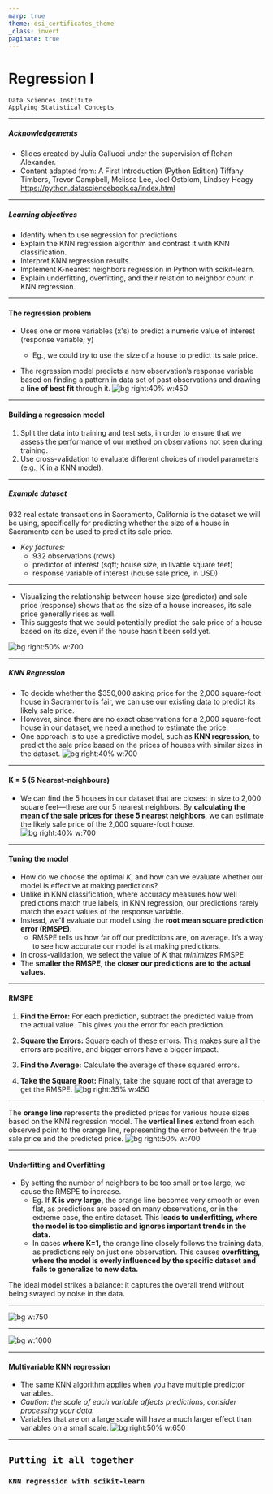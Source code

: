 ```yaml
---
marp: true
theme: dsi_certificates_theme
_class: invert
paginate: true
---
```


# Regression I
```console
Data Sciences Institute
Applying Statistical Concepts
```
---
##### Acknowledgements
- Slides created by Julia Gallucci under the supervision of Rohan  Alexander.
- Content adapted from: A First Introduction (Python Edition) Tiffany Timbers, Trevor Campbell, Melissa Lee, Joel Ostblom, Lindsey Heagy https://python.datasciencebook.ca/index.html
---
##### Learning objectives
- Identify when to use regression for predictions
- Explain the KNN regression algorithm and contrast it with KNN classification.
- Interpret KNN regression results.
- Implement K-nearest neighbors regression in Python with scikit-learn.
- Explain underfitting, overfitting, and their relation to neighbor count in KNN regression.

---
#### The regression problem
- Uses one or more variables (x's) to predict a numeric value of interest (response variable; y)
  - Eg., we could try to use the size of a house to predict its sale price.

- The regression model predicts a new observation’s response variable based on finding a pattern in data set of past observations and drawing a **line of best fit** through it.
 ![bg right:40% w:450](./images/linear_reg.png) 

---
#### Building a regression model

1. Split the data into training and test sets, in order to ensure that we assess the performance of our method on observations not seen during training. 
2. Use cross-validation to evaluate different choices of model parameters (e.g., K in a KNN model). 

---
 ##### Example dataset
932 real estate transactions in Sacramento, California is the dataset we will be using, specifically for predicting whether the size of a house in Sacramento can be used to predict its sale price. 

- *Key features:* 
  - 932 observations (rows)
  - predictor of interest (sqft; house size, in livable square feet)
  - response variable of interest (house sale price, in USD)
---
- Visualizing the relationship between house size (predictor) and sale price (response) shows that as the size of a house increases, its sale price generally rises as well. 
- This suggests that we could potentially predict the sale price of a house based on its size, even if the house hasn't been sold yet.

![bg right:50% w:700](./images/scatterplot.png)

---
 ##### KNN Regression
 - To decide whether the $350,000 asking price for the 2,000 square-foot house in Sacramento is fair, we can use our existing data to predict its likely sale price. 
 - However, since there are no exact observations for a 2,000 square-foot house in our dataset, we need a method to estimate the price. 
 - One approach is to use a predictive model, such as **KNN regression**, to predict the sale price based on the prices of houses with similar sizes in the dataset. 
![bg right:40% w:700](./images/scatterplot_prediction.png)
---
#### K = 5 (5 Nearest-neighbours)
- We can find the 5 houses in our dataset that are closest in size to 2,000 square feet—these are our 5 nearest neighbors. By **calculating the mean of the sale prices for these 5 nearest neighbors**, we can estimate the likely sale price of the 2,000 square-foot house.
  ![bg right:40% w:700](./images/scatterplot_knn5.png)
---
#### Tuning the model
- How do we choose the optimal $K$, and how can we evaluate whether our model is effective at making predictions? 
- Unlike in KNN classification, where accuracy measures how well predictions match true labels, in KNN regression, our predictions rarely match the exact values of the response variable.
- Instead, we'll evaluate our model using the **root mean square prediction error (RMSPE).**
  - RMSPE tells us how far off our predictions are, on average. It’s a way to see how accurate our model is at making predictions. 
- In cross-validation, we select the value of $K$ that *minimizes* RMSPE
- The **smaller the RMSPE, the closer our predictions are to the actual values.**

---
#### RMSPE


1. **Find the Error:** For each prediction, subtract the predicted value from the actual value. This gives you the error for each prediction.

2. **Square the Errors:** Square each of these errors. This makes sure all the errors are positive, and bigger errors have a bigger impact.

3. **Find the Average:** Calculate the average of these squared errors.

4. **Take the Square Root:** Finally, take the square root of that average to get the RMSPE.
 ![bg right:35% w:450](./images/error.png) 

---
The **orange line** represents the predicted prices for various house sizes based on the KNN regression model.
The **vertical lines** extend from each observed point to the orange line, representing the error between the true sale price and the predicted price.
  ![bg right:50% w:700](./images/scatterplot_knn_predict.png)

---
#### Underfitting and Overfitting
- By setting the number of neighbors to be too small or too large, we cause the RMSPE to increase.
  -  Eg. If **K is very large,** the orange line becomes very smooth or even flat, as predictions are based on many observations, or in the extreme case, the entire dataset. This **leads to underfitting, where the model is too simplistic and ignores important trends in the data.**
   - In cases **where K=1,** the orange line closely follows the training data, as predictions rely on just one observation. This causes **overfitting, where the model is overly influenced by the specific dataset and fails to generalize to new data.**

The ideal model strikes a balance: it captures the overall trend without being swayed by noise in the data. 

---
  ![bg w:750](./images/under_over.png)

---
![bg w:1000](./images/gif)

---
#### Multivariable KNN regression
- The same KNN algorithm applies when you have multiple predictor variables. 
- *Caution: the scale of each variable affects predictions, consider processing your data.*
-  Variables that are on a large scale will have a much larger effect than variables on a small scale.
  ![bg right:50% w:650](./images/multivar_knnreg.jpg)

---
## `Putting it all together`
### `KNN regression with scikit-learn`

